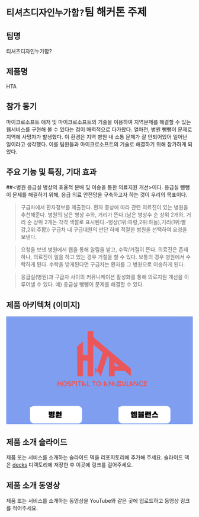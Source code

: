 # `티셔츠디자인누가함?`팀 해커톤 주제

## 팀명

티셔츠디자인누가함?

## 제품명

HTA

## 참가 동기

마이크로소프트 애저 및 마이크로소프트의 기술을 이용하여 지역문제를 해결할 수 있는 웹서비스를 구현해 볼 수 있다는 점이 매력적으로 다가왔다. 얼마전, 병원 뺑뺑이 문제로 지역에 사망자가 발생했다. 이 환경은 지역 병원 내 소통 문제가 잘 안되어있어 일어난 일이라고 생각했다. 이를 팀원들과 마이크로소프트의 기술로 해결하기 위해 참가하게 되었다.

## 주요 기능 및 특징, 기대 효과

##<병원 응급실 병상의 효율적 분배 및 이송을 통한 의료지원 개선>이다.
응급실 뺑뺑이 문제를 해결하기 위해, 응급 의료 안전망을 구축하고자 하는 것이 우리의 목표이다. 
> 구급차에서 환자정보를 제출한다. 환자 증상에 따라 관련 의료진이 있는 병원을 추천해준다.
> 병원의 남은 병상 수와, 거리가 뜬다.(남은 병상수 순 상위 2개와, 거리 순 상위 2개는 각각 색깔로 표시된다.-병상(1위:파랑,2위:하늘),거리(1위:빨강,2위:주황))
> 구급차 내 구급대원의 판단 하에 적절한 병원을 선택하여 요청을 보낸다.

> 요청을 보낸 병원에서 웹을 통해 알림을 받고, 수락/거절이 뜬다. 의료진은 존재하나, 의료진이 일을 하고 있는 경우 거절을 할 수 있다.
> 보통의 경우 병원에서 수락하게 된다.
> 수락을 받게된다면 구급차는 환자를 그 병원으로 이송하게 된다.

> 응급실(병원)과 구급차 사이의 커뮤니케이션 활성화를 통해 의료지원 개선을 이루어낼 수 있다. 
> 예) 응급실 뺑뺑이 문제를 해결할 수 있다.

## 제품 아키텍처 (이미지)

![Click](./images/MainIamge.png) 

## 제품 소개 슬라이드

제품 또는 서비스를 소개하는 슬라이드 덱을 리포지토리에 추가해 주세요. 슬라이드 덱은 [decks](./decks) 디렉토리에 저장한 후 이곳에 링크를 걸어주세요.

## 제품 소개 동영상

제품 또는 서비스를 소개하는 동영상을 YouTube와 같은 곳에 업로드하고 동영상 링크를 적어주세요.
